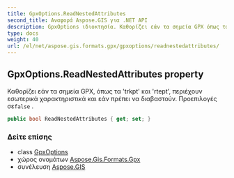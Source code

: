 ```yaml
---
title: GpxOptions.ReadNestedAttributes
second_title: Αναφορά Aspose.GIS για .NET API
description: GpxOptions ιδιοκτησία. Καθορίζει εάν τα σημεία GPX όπως τα trkpt και rtept περιέχουν εσωτερικά χαρακτηριστικά και εάν πρέπει να διαβαστούν. Προεπιλογές σεfalse .
type: docs
weight: 40
url: /el/net/aspose.gis.formats.gpx/gpxoptions/readnestedattributes/
---
```

## GpxOptions.ReadNestedAttributes property

Καθορίζει εάν τα σημεία GPX, όπως τα 'trkpt' και 'rtept', περιέχουν εσωτερικά χαρακτηριστικά και εάν πρέπει να διαβαστούν. Προεπιλογές σε`false` .

```csharp
public bool ReadNestedAttributes { get; set; }
```

### Δείτε επίσης

* class [GpxOptions](../)
* χώρος ονομάτων [Aspose.Gis.Formats.Gpx](../../gpxoptions/)
* συνέλευση [Aspose.GIS](../../../)


